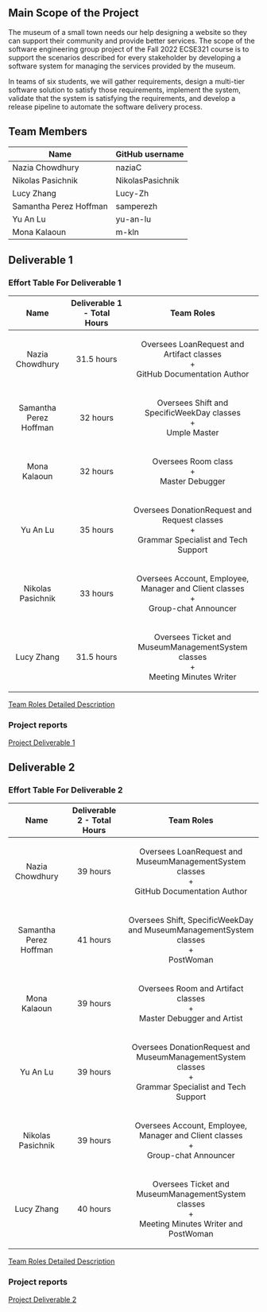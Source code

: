 ## Main Scope of the Project
The museum of a small town needs our help designing a website so they can support their community and provide better services. The scope of the software engineering group project of the Fall 2022 ECSE321 course is to support the scenarios described for every stakeholder by developing a software system for managing the services provided by the museum.

In teams of six students, we will gather requirements, design a multi-tier software solution to satisfy those requirements, implement the system, validate that the system is satisfying the requirements, and develop a release pipeline to automate the software delivery process.

## Team Members

| Name          | GitHub username |
| ------------- | --------------- |
| Nazia Chowdhury | naziaC             |
| Nikolas Pasichnik | NikolasPasichnik|
| Lucy Zhang | Lucy-Zh |
| Samantha Perez Hoffman| samperezh   |
| Yu An Lu | yu-an-lu             |
| Mona Kalaoun  | m-kln             |

## Deliverable 1

### Effort Table For Deliverable 1

| Name          | Deliverable 1 - Total Hours |Team Roles| 
| ------------- | --------------- | --------------- |
| <p align="center">Nazia Chowdhury </p>|<p align="center">31.5 hours</p>| <p align="center"> Oversees LoanRequest and Artifact classes <br> + <br> GitHub Documentation Author </p> |
| <p align="center">Samantha Perez Hoffman</p>|<p align="center">32 hours</p>| <p align="center"> Oversees Shift and SpecificWeekDay classes <br> + <br> Umple Master </p> |
| <p align="center">Mona Kalaoun </p> |<p align="center">32 hours</p>| <p align="center"> Oversees Room class <br> + <br> Master Debugger </p> |
| <p align="center">Yu An Lu</p> |<p align="center">35 hours</p>| <p align="center"> Oversees DonationRequest and Request classes <br> + <br> Grammar Specialist and Tech Support </p> |
| <p align="center">Nikolas Pasichnik</p> |<p align="center">33 hours</p>| <p align="center"> Oversees Account, Employee, Manager and Client classes <br> + <br> Group-chat Announcer </p> |
| <p align="center">Lucy Zhang</p> |<p align="center">31.5 hours</p>| <p align="center"> Oversees Ticket and MuseumManagementSystem classes <br> + <br> Meeting Minutes Writer </p> |

[Team Roles Detailed Description](https://github.com/McGill-ECSE321-Fall2022/project-group-13/wiki/Project-Deliverable-1-Report#team-roles-detailed-description)

### Project reports
[Project Deliverable 1](https://github.com/McGill-ECSE321-Fall2022/project-group-13/wiki/Project-Deliverable-1-Report#meeting-minutes)

## Deliverable 2

### Effort Table For Deliverable 2

| Name          | Deliverable 2 - Total Hours |Team Roles| 
| ------------- | --------------- | --------------- |
| <p align="center">Nazia Chowdhury </p>|<p align="center"> 39 hours</p>| <p align="center"> Oversees LoanRequest and MuseumManagementSystem classes <br> + <br> GitHub Documentation Author </p> |
| <p align="center">Samantha Perez Hoffman</p>|<p align="center">41 hours</p>| <p align="center"> Oversees Shift, SpecificWeekDay and MuseumManagementSystem classes <br> + <br> PostWoman </p> |
| <p align="center">Mona Kalaoun </p> |<p align="center">39 hours</p>| <p align="center"> Oversees Room and Artifact classes <br> + <br> Master Debugger and Artist </p> |
| <p align="center">Yu An Lu</p> |<p align="center">39 hours</p>| <p align="center"> Oversees DonationRequest and MuseumManagementSystem classes <br> + <br> Grammar Specialist and Tech Support </p> |
| <p align="center">Nikolas Pasichnik</p> |<p align="center">39 hours</p>| <p align="center"> Oversees Account, Employee, Manager and Client classes <br> + <br> Group-chat Announcer </p> |
| <p align="center">Lucy Zhang</p> |<p align="center">40 hours</p>| <p align="center"> Oversees Ticket and MuseumManagementSystem classes <br> + <br> Meeting Minutes Writer and PostWoman </p> |

[Team Roles Detailed Description](https://github.com/McGill-ECSE321-Fall2022/project-group-13/wiki/Project-Deliverable-2-Report#team-roles-detailed-description)

### Project reports
[Project Deliverable 2](https://github.com/McGill-ECSE321-Fall2022/project-group-13/wiki/Project-Deliverable-2-Report#meeting-minutes)
